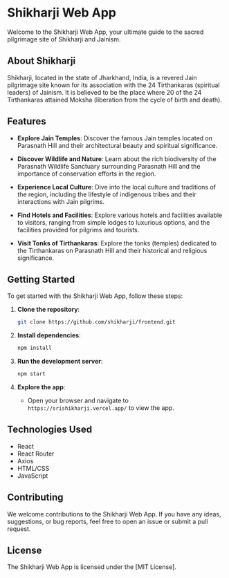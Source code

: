 # Shikharji Web App

Welcome to the Shikharji Web App, your ultimate guide to the sacred pilgrimage site of Shikharji and Jainism.

## About Shikharji

Shikharji, located in the state of Jharkhand, India, is a revered Jain pilgrimage site known for its association with the 24 Tirthankaras (spiritual leaders) of Jainism. It is believed to be the place where 20 of the 24 Tirthankaras attained Moksha (liberation from the cycle of birth and death).

## Features

- **Explore Jain Temples**: Discover the famous Jain temples located on Parasnath Hill and their architectural beauty and spiritual significance.

- **Discover Wildlife and Nature**: Learn about the rich biodiversity of the Parasnath Wildlife Sanctuary surrounding Parasnath Hill and the importance of conservation efforts in the region.

- **Experience Local Culture**: Dive into the local culture and traditions of the region, including the lifestyle of indigenous tribes and their interactions with Jain pilgrims.

- **Find Hotels and Facilities**: Explore various hotels and facilities available to visitors, ranging from simple lodges to luxurious options, and the facilities provided for pilgrims and tourists.

- **Visit Tonks of Tirthankaras**: Explore the tonks (temples) dedicated to the Tirthankaras on Parasnath Hill and their historical and religious significance.

## Getting Started

To get started with the Shikharji Web App, follow these steps:

1. **Clone the repository**:

   ```bash
   git clone https://github.com/shikharji/frontend.git
   ```

2. **Install dependencies**:

   ```bash
   npm install
   ```

3. **Run the development server**:

   ```bash
   npm start
   ```

4. **Explore the app**:
   - Open your browser and navigate to `https://srishikharji.vercel.app/` to view the app.

## Technologies Used

- React
- React Router
- Axios
- HTML/CSS
- JavaScript

## Contributing

We welcome contributions to the Shikharji Web App. If you have any ideas, suggestions, or bug reports, feel free to open an issue or submit a pull request.

## License

The Shikharji Web App is licensed under the [MIT License].

